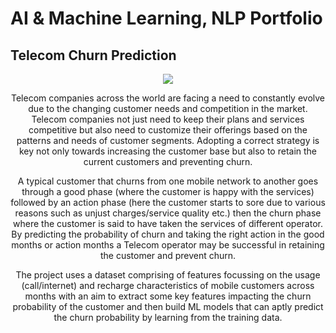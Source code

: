 # AI & Machine Learning, NLP Portfolio

## Telecom Churn Prediction

<center><img src="assets/img/TelcoChurn.jpeg"><center>

Telecom companies across the world are facing a need to constantly evolve due to the changing customer needs and competition in the market. Telecom companies not just need to keep their plans and services competitive but also need to customize their offerings based on the patterns and needs of customer segments. Adopting a correct strategy is key not only towards increasing the customer base but also to retain the current customers and preventing churn.
<p>A typical customer that churns from one mobile network to another goes through a good phase (where the customer is happy with the services) followed by an action phase (here the customer starts to sore due to various reasons such as unjust charges/service quality etc.) then the churn phase where the customer is said to have taken the services of different operator. By predicting the probability of churn and taking the right action in the good months or action months a Telecom operator may be successful in retaining the customer and prevent churn.<p>
<p>The project uses a dataset comprising of features focussing on the usage (call/internet) and recharge characteristics of mobile customers across months with an aim to extract some key features impacting the churn probability of the customer and then build ML models that can aptly predict the churn probability by learning from the training data.<p>

